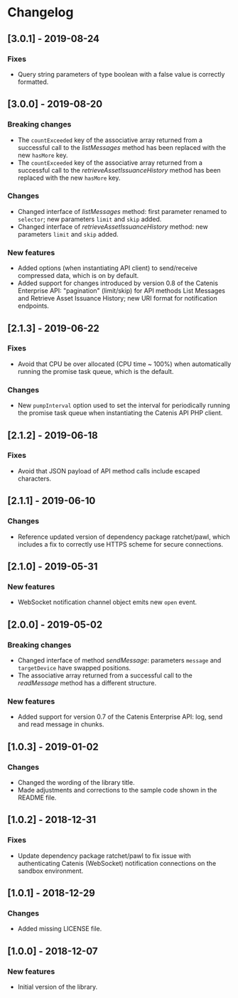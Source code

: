 # Changelog

## [3.0.1] - 2019-08-24

### Fixes
- Query string parameters of type boolean with a false value is correctly formatted.

## [3.0.0] - 2019-08-20

### Breaking changes
- The `countExceeded` key of the associative array returned from a successful call to the *listMessages* method has been
 replaced with the new `hasMore` key.
- The `countExceeded` key of the associative array returned from a successful call to the *retrieveAssetIssuanceHistory*
 method has been replaced with the new `hasMore` key.

### Changes
- Changed interface of *listMessages* method: first parameter renamed to `selector`; new parameters `limit` and `skip` added.
- Changed interface of *retrieveAssetIssuanceHistory* method: new parameters `limit` and `skip` added.

### New features
- Added options (when instantiating API client) to send/receive compressed data, which is on by default.
- Added support for changes introduced by version 0.8 of the Catenis Enterprise API: "pagination" (limit/skip) for API
 methods List Messages and Retrieve Asset Issuance History; new URI format for notification endpoints.

## [2.1.3] - 2019-06-22

### Fixes
- Avoid that CPU be over allocated (CPU time ~ 100%) when automatically running the promise task queue,
 which is the default.

### Changes
- New `pumpInterval` option used to set the interval for periodically running the promise task queue
 when instantiating the Catenis API PHP client.

## [2.1.2] - 2019-06-18

### Fixes
- Avoid that JSON payload of API method calls include escaped characters.

## [2.1.1] - 2019-06-10

### Changes
- Reference updated version of dependency package ratchet/pawl, which includes a fix to correctly use HTTPS scheme for secure connections.

## [2.1.0] - 2019-05-31

### New features
- WebSocket notification channel object emits new `open` event.

## [2.0.0] - 2019-05-02

### Breaking changes
- Changed interface of method *sendMessage*: parameters `message` and `targetDevice` have swapped positions.
- The associative array returned from a successful call to the *readMessage* method has a different structure.

### New features
- Added support for version 0.7 of the Catenis Enterprise API: log, send and read message in chunks.

## [1.0.3] - 2019-01-02

### Changes
- Changed the wording of the library title.
- Made adjustments and corrections to the sample code shown in the README file.

## [1.0.2] - 2018-12-31

### Fixes
- Update dependency package ratchet/pawl to fix issue with authenticating Catenis (WebSocket) notification connections
 on the sandbox environment.

## [1.0.1] - 2018-12-29

### Changes
- Added missing LICENSE file.

## [1.0.0] - 2018-12-07

### New features
- Initial version of the library.
